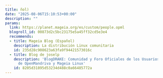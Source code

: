 ```yaml
---
title: ñol)
date: "2025-08-06T15:10:53+00:00"
description: ""
params:
  link: https://planet.mageia.org/es/custom/people.opml
  blogroll_id: 00873d2c5bc23175e5a45ff32cd5e3e4
  recommends:
  - title: Mageia Blog (Español)
    description: La distribución Linux comunitaria
    id: 235d28c908623a63fa9f94421573016c
  - title: Blog de joselp
    description: 'BlogDRAKE: Comunidad y Foro Oficiales de los Usuarios Hispanohablantes
      de OpenMandriva y Mageia Linux'
    id: 8205d31895d53234d488c0a66485772a
---
```

